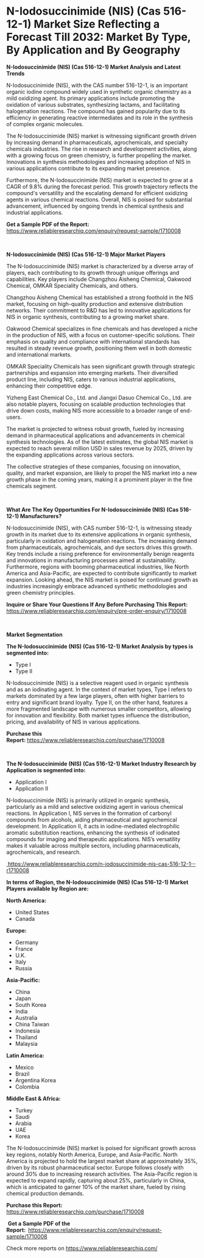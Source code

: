 <p><h1>N-Iodosuccinimide (NIS) (Cas 516-12-1) Market Size Reflecting a Forecast Till 2032: Market By Type, By Application and By Geography</h1></p><p><strong>N-Iodosuccinimide (NIS) (Cas 516-12-1) Market Analysis and Latest Trends</strong></p>
<p><p>N-Iodosuccinimide (NIS), with the CAS number 516-12-1, is an important organic iodine compound widely used in synthetic organic chemistry as a mild oxidizing agent. Its primary applications include promoting the oxidation of various substrates, synthesizing lactams, and facilitating halogenation reactions. The compound has gained popularity due to its efficiency in generating reactive intermediates and its role in the synthesis of complex organic molecules.</p><p>The N-Iodosuccinimide (NIS) market is witnessing significant growth driven by increasing demand in pharmaceuticals, agrochemicals, and specialty chemicals industries. The rise in research and development activities, along with a growing focus on green chemistry, is further propelling the market. Innovations in synthesis methodologies and increasing adoption of NIS in various applications contribute to its expanding market presence.</p><p>Furthermore, the N-Iodosuccinimide (NIS) market is expected to grow at a CAGR of 9.8% during the forecast period. This growth trajectory reflects the compound's versatility and the escalating demand for efficient oxidizing agents in various chemical reactions. Overall, NIS is poised for substantial advancement, influenced by ongoing trends in chemical synthesis and industrial applications.</p></p>
<p><strong>Get a Sample PDF of the Report:&nbsp;</strong> <a href="https://www.reliableresearchiq.com/enquiry/request-sample/1710008?utm_campaign=3356&utm_medium=2&utm_source=Github&utm_content=ia&utm_term=27032025&utm_id=n-iodosuccinimide-nis-cas-516-12-1">https://www.reliableresearchiq.com/enquiry/request-sample/1710008</a></p>
<p>&nbsp;</p>
<p><strong>N-Iodosuccinimide (NIS) (Cas 516-12-1) Major Market Players</strong></p>
<p><p>The N-Iodosuccinimide (NIS) market is characterized by a diverse array of players, each contributing to its growth through unique offerings and capabilities. Key players include Changzhou Aisheng Chemical, Oakwood Chemical, OMKAR Speciality Chemicals, and others.</p><p>Changzhou Aisheng Chemical has established a strong foothold in the NIS market, focusing on high-quality production and extensive distribution networks. Their commitment to R&D has led to innovative applications for NIS in organic synthesis, contributing to a growing market share.</p><p>Oakwood Chemical specializes in fine chemicals and has developed a niche in the production of NIS, with a focus on customer-specific solutions. Their emphasis on quality and compliance with international standards has resulted in steady revenue growth, positioning them well in both domestic and international markets.</p><p>OMKAR Speciality Chemicals has seen significant growth through strategic partnerships and expansion into emerging markets. Their diversified product line, including NIS, caters to various industrial applications, enhancing their competitive edge.</p><p>Yizheng East Chemical Co., Ltd. and Jiangxi Dasuo Chemical Co., Ltd. are also notable players, focusing on scalable production technologies that drive down costs, making NIS more accessible to a broader range of end-users. </p><p>The market is projected to witness robust growth, fueled by increasing demand in pharmaceutical applications and advancements in chemical synthesis technologies. As of the latest estimates, the global NIS market is expected to reach several million USD in sales revenue by 2025, driven by the expanding applications across various sectors.</p><p>The collective strategies of these companies, focusing on innovation, quality, and market expansion, are likely to propel the NIS market into a new growth phase in the coming years, making it a prominent player in the fine chemicals segment.</p></p>
<p>&nbsp;</p>
<p><strong>What Are The Key Opportunities For N-Iodosuccinimide (NIS) (Cas 516-12-1) Manufacturers?</strong></p>
<p><p>N-Iodosuccinimide (NIS), with CAS number 516-12-1, is witnessing steady growth in its market due to its extensive applications in organic synthesis, particularly in oxidation and halogenation reactions. The increasing demand from pharmaceuticals, agrochemicals, and dye sectors drives this growth. Key trends include a rising preference for environmentally benign reagents and innovations in manufacturing processes aimed at sustainability. Furthermore, regions with booming pharmaceutical industries, like North America and Asia-Pacific, are expected to contribute significantly to market expansion. Looking ahead, the NIS market is poised for continued growth as industries increasingly embrace advanced synthetic methodologies and green chemistry principles.</p></p>
<p><strong>Inquire or Share Your Questions If Any Before Purchasing This Report:</strong> <a href="https://www.reliableresearchiq.com/enquiry/pre-order-enquiry/1710008?utm_campaign=3356&utm_medium=2&utm_source=Github&utm_content=ia&utm_term=27032025&utm_id=n-iodosuccinimide-nis-cas-516-12-1">https://www.reliableresearchiq.com/enquiry/pre-order-enquiry/1710008</a></p>
<p>&nbsp;</p>
<p><strong>Market Segmentation</strong></p>
<p><strong>The N-Iodosuccinimide (NIS) (Cas 516-12-1) Market Analysis by types is segmented into:</strong></p>
<p><ul><li>Type I</li><li>Type II</li></ul></p>
<p><p>N-Iodosuccinimide (NIS) is a selective reagent used in organic synthesis and as an iodinating agent. In the context of market types, Type I refers to markets dominated by a few large players, often with higher barriers to entry and significant brand loyalty. Type II, on the other hand, features a more fragmented landscape with numerous smaller competitors, allowing for innovation and flexibility. Both market types influence the distribution, pricing, and availability of NIS in various applications.</p></p>
<p><strong>Purchase this Report:&nbsp;</strong><a href="https://www.reliableresearchiq.com/purchase/1710008?utm_campaign=3356&utm_medium=2&utm_source=Github&utm_content=ia&utm_term=27032025&utm_id=n-iodosuccinimide-nis-cas-516-12-1">https://www.reliableresearchiq.com/purchase/1710008</a></p>
<p>&nbsp;</p>
<p><strong>The N-Iodosuccinimide (NIS) (Cas 516-12-1) Market Industry Research by Application is segmented into:</strong></p>
<p><ul><li>Application I</li><li>Application II</li></ul></p>
<p><p>N-Iodosuccinimide (NIS) is primarily utilized in organic synthesis, particularly as a mild and selective oxidizing agent in various chemical reactions. In Application I, NIS serves in the formation of carbonyl compounds from alcohols, aiding pharmaceutical and agrochemical development. In Application II, it acts in iodine-mediated electrophilic aromatic substitution reactions, enhancing the synthesis of iodinated compounds for imaging and therapeutic applications. NIS’s versatility makes it valuable across multiple sectors, including pharmaceuticals, agrochemicals, and research.</p></p>
<p><a href="https://www.reliableresearchiq.com/n-iodosuccinimide-nis-cas-516-12-1--r1710008?utm_campaign=3356&utm_medium=2&utm_source=Github&utm_content=ia&utm_term=27032025&utm_id=n-iodosuccinimide-nis-cas-516-12-1">&nbsp;https://www.reliableresearchiq.com/n-iodosuccinimide-nis-cas-516-12-1--r1710008</a></p>
<p><strong>In terms of Region, the N-Iodosuccinimide (NIS) (Cas 516-12-1) Market Players available by Region are:</strong></p>
<p>
    <p> <strong> North America: </strong>
        <ul>
            <li>United States</li>
            <li>Canada</li>
        </ul>
        </p> 
    <p> <strong> Europe: </strong>
        <ul>
            <li>Germany</li>
            <li>France</li>
            <li>U.K.</li>
            <li>Italy</li>
            <li>Russia</li>
        </ul>
        </p> 
    <p> <strong> Asia-Pacific: </strong>
        <ul>
            <li>China</li>
            <li>Japan</li>
            <li>South Korea</li>
            <li>India</li>
            <li>Australia</li>
            <li>China Taiwan</li>
            <li>Indonesia</li>
            <li>Thailand</li>
            <li>Malaysia</li>
        </ul>
        </p> 
    <p> <strong> Latin America: </strong>
        <ul>
            <li>Mexico</li>
            <li>Brazil</li>
            <li>Argentina Korea</li>
            <li>Colombia</li>
        </ul>
        </p> 
    <p> <strong> Middle East & Africa: </strong>
        <ul>
            <li>Turkey</li>
            <li>Saudi</li>
            <li>Arabia</li>
            <li>UAE</li>
            <li>Korea</li>
        </ul>
    </p>
    </p>
<p><p>The N-Iodosuccinimide (NIS) market is poised for significant growth across key regions, notably North America, Europe, and Asia-Pacific. North America is projected to hold the largest market share at approximately 35%, driven by its robust pharmaceutical sector. Europe follows closely with around 30% due to increasing research activities. The Asia-Pacific region is expected to expand rapidly, capturing about 25%, particularly in China, which is anticipated to garner 10% of the market share, fueled by rising chemical production demands.</p></p>
<p><strong>Purchase this Report: </strong><a href="https://www.reliableresearchiq.com/purchase/1710008?utm_campaign=3356&utm_medium=2&utm_source=Github&utm_content=ia&utm_term=27032025&utm_id=n-iodosuccinimide-nis-cas-516-12-1">https://www.reliableresearchiq.com/purchase/1710008</a></p>
<p>&nbsp;<strong>Get a Sample PDF of the Report:&nbsp;&nbsp;</strong><a href="https://www.reliableresearchiq.com/enquiry/request-sample/1710008?utm_campaign=3356&utm_medium=2&utm_source=Github&utm_content=ia&utm_term=27032025&utm_id=n-iodosuccinimide-nis-cas-516-12-1">https://www.reliableresearchiq.com/enquiry/request-sample/1710008</a></p>
<p><strong></strong></p>
<p>Check more reports on <a href="https://www.reliableresearchiq.com/?utm_campaign=3356&utm_medium=2&utm_source=Github&utm_content=ia&utm_term=27032025&utm_id=n-iodosuccinimide-nis-cas-516-12-1">https://www.reliableresearchiq.com/</a></p>